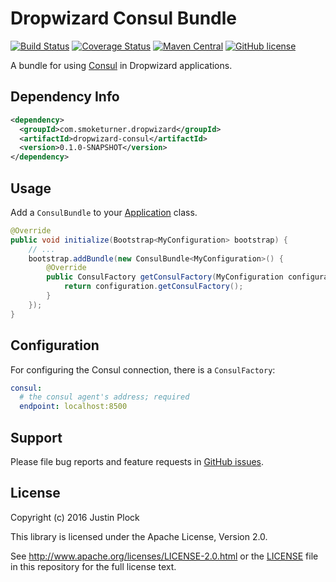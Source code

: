 Dropwizard Consul Bundle
========================
[![Build Status](https://travis-ci.org/smoketurner/dropwizard-consul.svg?branch=master)](https://travis-ci.org/smoketurner/notification)
[![Coverage Status](https://coveralls.io/repos/smoketurner/dropwizard-consul/badge.svg)](https://coveralls.io/r/smoketurner/notification)
[![Maven Central](https://img.shields.io/maven-central/v/com.smoketurner.dropwizard/dropwizard-consul.svg?style=flat-square)](https://maven-badges.herokuapp.com/maven-central/com.smoketurner.dropwizard/dropwizard-consul/)
[![GitHub license](https://img.shields.io/github/license/smoketurner/dropwizard-consul.svg?style=flat-square)](https://github.com/smoketurner/dropwizard-consul/tree/master)

A bundle for using [Consul](https://consul.io) in Dropwizard applications.

Dependency Info
---------------
```xml
<dependency>
  <groupId>com.smoketurner.dropwizard</groupId>
  <artifactId>dropwizard-consul</artifactId>
  <version>0.1.0-SNAPSHOT</version>
</dependency>
```


Usage
-----
Add a `ConsulBundle` to your [Application](http://www.dropwizard.io/0.9.2/dropwizard-core/apidocs/io/dropwizard/Application.html) class.

```java
@Override
public void initialize(Bootstrap<MyConfiguration> bootstrap) {
    // ...
    bootstrap.addBundle(new ConsulBundle<MyConfiguration>() {
        @Override
        public ConsulFactory getConsulFactory(MyConfiguration configuration) {
            return configuration.getConsulFactory();
        }
    });
}
```


Configuration
-------------
For configuring the Consul connection, there is a `ConsulFactory`:

```yaml
consul:
  # the consul agent's address; required
  endpoint: localhost:8500
```


Support
-------

Please file bug reports and feature requests in [GitHub issues](https://github.com/smoketurner/dropwizard-consul/issues).


License
-------

Copyright (c) 2016 Justin Plock

This library is licensed under the Apache License, Version 2.0.

See http://www.apache.org/licenses/LICENSE-2.0.html or the [LICENSE](LICENSE) file in this repository for the full license text.
